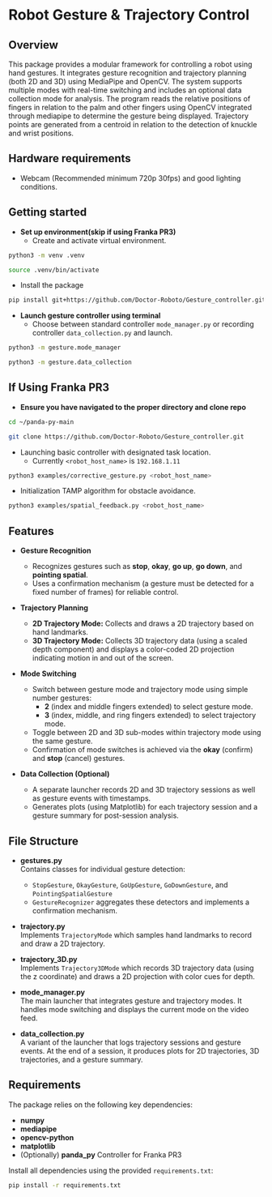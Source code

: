# Robot Gesture & Trajectory Control

## Overview

This package provides a modular framework for controlling a robot using hand gestures. It integrates gesture recognition and trajectory planning (both 2D and 3D) using MediaPipe and OpenCV. The system supports multiple modes with real-time switching and includes an optional data collection mode for analysis. The program reads the relative positions of fingers in relation to the palm and other fingers using OpenCV integrated through mediapipe to determine the gesture being displayed. Trajectory points are generated from a centroid in relation to the detection of knuckle and wrist positions.

## Hardware requirements

- Webcam (Recommended minimum 720p 30fps) and good lighting conditions.

## Getting started

- **Set up environment(skip if using Franka PR3)**
  - Create and activate virtual environment.
```bash
python3 -m venv .venv
```
```bash
source .venv/bin/activate
```
- Install the package 
```bash
pip install git+https://github.com/Doctor-Roboto/Gesture_controller.git
```
- **Launch gesture controller using terminal**
    - Choose between standard controller `mode_manager.py` or recording controller `data_collection.py` and launch. 
```bash
python3 -m gesture.mode_manager
```
```bash
python3 -m gesture.data_collection
```

  
## If Using Franka PR3
- **Ensure you have navigated to the proper directory and clone repo**
```bash
cd ~/panda-py-main  
```  
```bash
git clone https://github.com/Doctor-Roboto/Gesture_controller.git  
```
- Launching basic controller with designated task location.
  - Currently `<robot_host_name>` is `192.168.1.11`
```bash
python3 examples/corrective_gesture.py <robot_host_name>
```
  - Initialization TAMP algorithm for obstacle avoidance.
```bash
python3 examples/spatial_feedback.py <robot_host_name>
```

## Features

- **Gesture Recognition**
  - Recognizes gestures such as **stop**, **okay**, **go up**, **go down**, and **pointing spatial**.
  - Uses a confirmation mechanism (a gesture must be detected for a fixed number of frames) for reliable control.

- **Trajectory Planning**
  - **2D Trajectory Mode:** Collects and draws a 2D trajectory based on hand landmarks.
  - **3D Trajectory Mode:** Collects 3D trajectory data (using a scaled depth component) and displays a color-coded 2D projection indicating motion in and out of the screen.

- **Mode Switching**
  - Switch between gesture mode and trajectory mode using simple number gestures:
    - **2** (index and middle fingers extended) to select gesture mode.
    - **3** (index, middle, and ring fingers extended) to select trajectory mode.
  - Toggle between 2D and 3D sub-modes within trajectory mode using the same gesture.
  - Confirmation of mode switches is achieved via the **okay** (confirm) and **stop** (cancel) gestures.

- **Data Collection (Optional)**
  - A separate launcher records 2D and 3D trajectory sessions as well as gesture events with timestamps.
  - Generates plots (using Matplotlib) for each trajectory session and a gesture summary for post-session analysis.

## File Structure

- **gestures.py**  
  Contains classes for individual gesture detection:
  - `StopGesture`, `OkayGesture`, `GoUpGesture`, `GoDownGesture`, and `PointingSpatialGesture`
  - `GestureRecognizer` aggregates these detectors and implements a confirmation mechanism.

- **trajectory.py**  
  Implements `TrajectoryMode` which samples hand landmarks to record and draw a 2D trajectory.

- **trajectory_3D.py**  
  Implements `Trajectory3DMode` which records 3D trajectory data (using the z coordinate) and draws a 2D projection with color cues for depth.

- **mode_manager.py**  
  The main launcher that integrates gesture and trajectory modes. It handles mode switching and displays the current mode on the video feed.

- **data_collection.py**  
  A variant of the launcher that logs trajectory sessions and gesture events. At the end of a session, it produces plots for 2D trajectories, 3D trajectories, and a gesture summary.

## Requirements

The package relies on the following key dependencies:

- **numpy**
- **mediapipe**
- **opencv-python**
- **matplotlib**
- (Optionally) **panda_py** Controller for Franka PR3

Install all dependencies using the provided `requirements.txt`:

```bash
pip install -r requirements.txt
